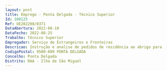 ```yaml
--- 
layout: post
title: Emprego - Ponta Delgada - Técnico Superior
Id: 100125
Ref: OE202208/0371
DataAbertura: 2022-08-10
DataFecho: 2022-08-25
Trabalho: Técnico Superior
Empregador: Serviço de Estrangeiros e Fronteiras
Descricao: Instrução e analise de pedidos de residência ao abrigo para Investimento.Resposta a contencioso. Análise de Propostas de Indeferimento e notificações finais.Articulação com advogados
CodigoPostal: 9500-089 PONTA DELGADA
Concelho: Ponta Delgada
Distrito: RAA - Ilha de São Miguel
--- 
```

